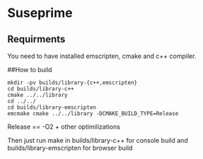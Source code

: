 # Suseprime

## Requirments
You need to have installed emscripten, cmake and c++ compiler.

##How to build

```
mkdir -pv builds/library-{c++,emscripten}
cd builds/library-c++
cmake ../../library
cd ../../
cd builds/library-emscripten
emcmake cmake ../../library -DCMAKE_BUILD_TYPE=Release
```

Release == -O2 + other optimilizations

Then just run make in builds/library-c++ for console build and builds/library-emscripten for browser build
